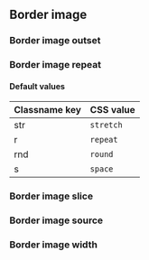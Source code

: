 ## Border image


<!-- <values.borderImage> -->

<!-- </values.borderImage> -->

<!-- <variants.borderImage> -->

<!-- </variants.borderImage> -->


### Border image outset

<!-- <values.borderImageOutset> -->

<!-- </values.borderImageOutset> -->

<!-- <variants.borderImageOutset> -->

<!-- </variants.borderImageOutset> -->

### Border image repeat

<!-- <values.borderImageRepeat> -->
#### Default values
|Classname key|CSS value    |
|-------------|-------------|
|str          |```stretch```|
|r            |```repeat``` |
|rnd          |```round```  |
|s            |```space```  |

<!-- </values.borderImageRepeat> -->

<!-- <variants.borderImageRepeat> -->

<!-- </variants.borderImageRepeat> -->

### Border image slice

<!-- <values.borderImageSlice> -->

<!-- </values.borderImageSlice> -->

<!-- <variants.borderImageSlice> -->

<!-- </variants.borderImageSlice> -->

### Border image source

<!-- <values.borderImageSource> -->

<!-- </values.borderImageSource> -->

<!-- <variants.borderImageSource> -->

<!-- </variants.borderImageSource> -->

### Border image width

<!-- <values.borderImageWidth> -->

<!-- </values.borderImageWidth> -->

<!-- <variants.borderImageWidth> -->

<!-- </variants.borderImageWidth> -->
